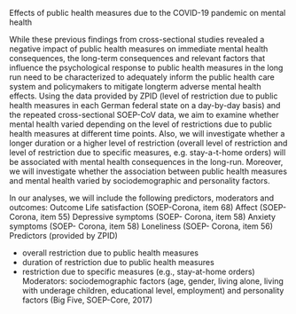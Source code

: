 Effects of public health measures due to the COVID-19 pandemic on mental health

While these previous findings from cross-sectional studies
revealed a negative impact of public health measures on immediate mental health consequences, the long-term
consequences and relevant factors that influence the psychological response to public health measures in the long run need to be characterized to adequately inform the public health care system and policymakers to mitigate longterm adverse mental health effects.
Using the data provided by ZPID (level of restriction due to public health measures in each German federal state on a day-by-day basis) and the repeated cross-sectional SOEP-CoV data, we aim to examine whether mental
health varied depending on the level of restrictions due to public health measures at different time points. Also, we will investigate whether a longer duration or a higher level of restriction (overall level of restriction and level of restriction due to specific measures, e.g. stay-a-t-home orders) will be associated with mental health consequences in the long-run. Moreover, we will investigate whether the association between public health measures and mental health varied by sociodemographic and personality factors.

In our analyses, we will include the following predictors, moderators and outcomes:
Outcome
Life satisfaction (SOEP-Corona, item 68)
Affect (SOEP-Corona, item 55)
Depressive symptoms (SOEP- Corona, item 58)
Anxiety symptoms (SOEP- Corona, item 58)
Loneliness (SOEP- Corona, item 56)
Predictors (provided by ZPID)
- overall restriction due to public health measures
- duration of restriction due to public health measures
- restriction due to specific measures (e.g., stay-at-home orders)
Moderators: sociodemographic factors (age, gender, living alone, living with underage children, educational
level, employment) and personality factors (Big Five, SOEP-Core, 2017)
